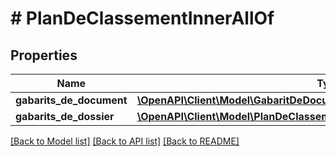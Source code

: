 # # PlanDeClassementInnerAllOf

## Properties

Name | Type | Description | Notes
------------ | ------------- | ------------- | -------------
**gabarits_de_document** | [**\OpenAPI\Client\Model\GabaritDeDocument[]**](GabaritDeDocument.md) |  |
**gabarits_de_dossier** | [**\OpenAPI\Client\Model\PlanDeClassementInnerAllOfGabaritsDeDossierInner[]**](PlanDeClassementInnerAllOfGabaritsDeDossierInner.md) |  |

[[Back to Model list]](../../README.md#models) [[Back to API list]](../../README.md#endpoints) [[Back to README]](../../README.md)
